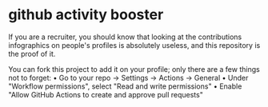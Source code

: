 # github activity booster

If you are a recruiter, you should know that looking at the contributions infographics on people's profiles is absolutely useless, and this repository is the proof of it.

You can fork this project to add it on your profile; only there are a few things not to forget:
• Go to your repo → Settings → Actions → General
• Under "Workflow permissions", select "Read and write permissions"
• Enable "Allow GitHub Actions to create and approve pull requests"
